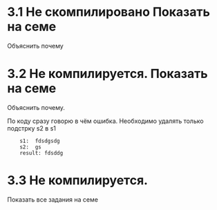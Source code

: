 # 3.1 Не скомпилировано Показать на семе
Объяснить почему

# 3.2 Не компилируется. Показать на семе
Объяснить почему.

По коду сразу говорю в чём ошибка. 
Необходимо удалять только подстрку s2 в s1 
```    
    s1:  fdsdgsdg
    s2:  gs
    result: fdsddg
```

# 3.3 Не компилируется. 

Показать все задания на семе 